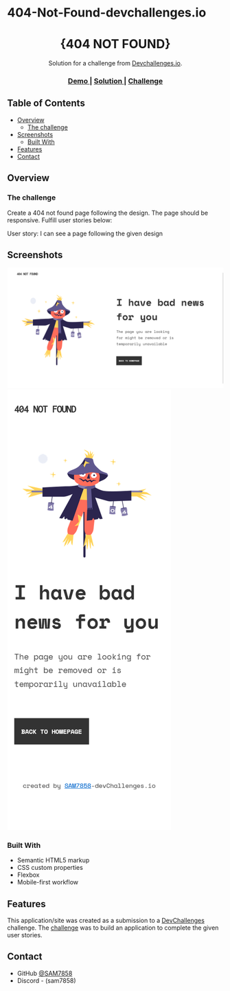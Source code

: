 # 404-Not-Found-devchallenges.io
<!-- Please update value in the {}  -->

<h1 align="center">{404 NOT FOUND}</h1>

<div align="center">
   Solution for a challenge from  <a href="http://devchallenges.io" target="_blank">Devchallenges.io</a>.
</div>

<div align="center">
  <h3>
    <a href="https://404-not-found-master-devchallenges.netlify.app/">
      Demo
    </a>
    <span> | </span>
    <a href="https://github.com/SAM7858/404-Not-Found-devchallenges.io.git">
      Solution
    </a>
    <span> | </span>
    <a href="https://devchallenges.io/challenges/wBunSb7FPrIepJZAg0sY">
      Challenge
    </a>
  </h3>
</div>

<!-- TABLE OF CONTENTS -->

## Table of Contents

- [Overview](#overview)
  - [The challenge](#thechallenge)
- [Screenshots](#screenshots)
  - [Built With](#built-with)
- [Features](#features)
- [Contact](#contact)

<!-- OVERVIEW -->

## Overview

### The challenge

Create a 404 not found page following the design. 
The page should be responsive. 
Fulfill user stories below:

User story: I can see a page following the given design

## Screenshots

<img src="img/Screen Shot Desktop.png">
<img src="img/Screen Shot mobile.png">

### Built With

<!-- This section should list any major frameworks that you built your project using. Here are a few examples.-->

- Semantic HTML5 markup
- CSS custom properties
- Flexbox
- Mobile-first workflow

## Features

<!-- List the features of your application or follow the template. Don't share the figma file here :) -->

This application/site was created as a submission to a [DevChallenges](https://devchallenges.io/challenges) challenge. The [challenge](https://devchallenges.io/challenges/wBunSb7FPrIepJZAg0sY) was to build an application to complete the given user stories.

## Contact

- GitHub [@SAM7858]("https://github.com/SAM7858"})
- Discord - (sam7858)
